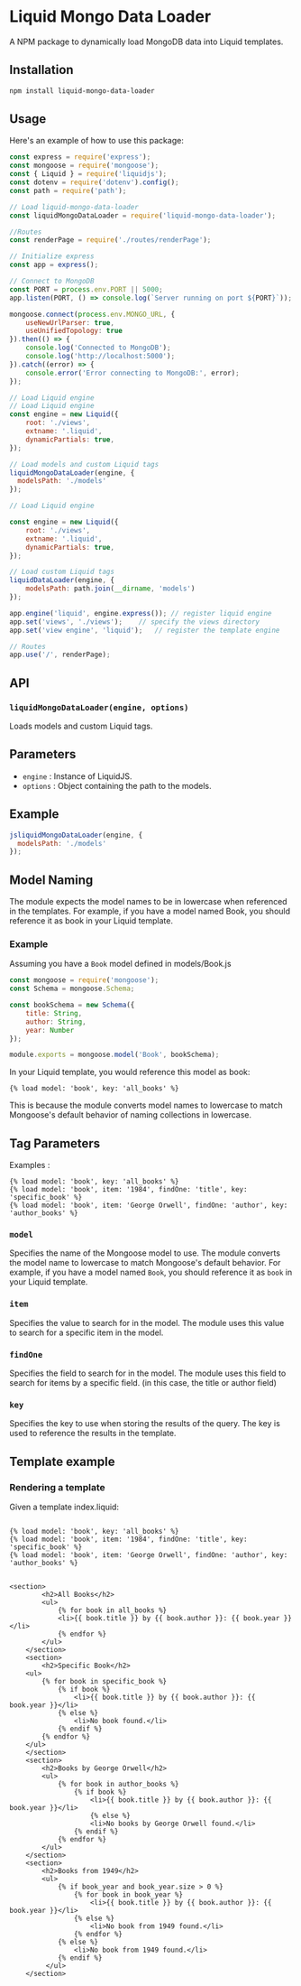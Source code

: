 # Liquid Mongo Data Loader

A NPM package to dynamically load MongoDB data into Liquid templates.

## Installation

```bash
npm install liquid-mongo-data-loader
```

## Usage

Here's an example of how to use this package:

```javascript	
const express = require('express');
const mongoose = require('mongoose');
const { Liquid } = require('liquidjs');
const dotenv = require('dotenv').config();
const path = require('path');

// Load liquid-mongo-data-loader
const liquidMongoDataLoader = require('liquid-mongo-data-loader');

//Routes
const renderPage = require('./routes/renderPage');

// Initialize express
const app = express();

// Connect to MongoDB
const PORT = process.env.PORT || 5000;
app.listen(PORT, () => console.log(`Server running on port ${PORT}`));

mongoose.connect(process.env.MONGO_URL, {
    useNewUrlParser: true,
    useUnifiedTopology: true
}).then(() => {
    console.log('Connected to MongoDB');
    console.log('http://localhost:5000');
}).catch((error) => {
    console.error('Error connecting to MongoDB:', error);
});

// Load Liquid engine
// Load Liquid engine
const engine = new Liquid({
    root: './views',
    extname: '.liquid',
    dynamicPartials: true,
});

// Load models and custom Liquid tags
liquidMongoDataLoader(engine, {
  modelsPath: './models'
});

// Load Liquid engine

const engine = new Liquid({
    root: './views',
    extname: '.liquid',
    dynamicPartials: true,
});

// Load custom Liquid tags
liquidDataLoader(engine, {
    modelsPath: path.join(__dirname, 'models')
});

app.engine('liquid', engine.express()); // register liquid engine
app.set('views', './views');    // specify the views directory
app.set('view engine', 'liquid');   // register the template engine

// Routes
app.use('/', renderPage);
```

## API

### `liquidMongoDataLoader(engine, options)`

Loads models and custom Liquid tags.

## Parameters
* `engine` : Instance of LiquidJS.
* `options` : Object containing the path to the models.

## Example

```javascript
jsliquidMongoDataLoader(engine, {
  modelsPath: './models'
});
```
## Model Naming
The module expects the model names to be in lowercase when referenced in the templates. For example, if you have a model named Book, you should reference it as book in your Liquid template.

### Example
Assuming you have a `Book` model defined in models/Book.js

```javascript
const mongoose = require('mongoose');
const Schema = mongoose.Schema;

const bookSchema = new Schema({
    title: String,
    author: String,
    year: Number
});

module.exports = mongoose.model('Book', bookSchema);
```
In your Liquid template, you would reference this model as book:

```liquid
{% load model: 'book', key: 'all_books' %}
```
This is because the module converts model names to lowercase to match Mongoose's default behavior of naming collections in lowercase.

## Tag Parameters

Examples :
```liquid
{% load model: 'book', key: 'all_books' %}
{% load model: 'book', item: '1984', findOne: 'title', key: 'specific_book' %}
{% load model: 'book', item: 'George Orwell', findOne: 'author', key: 'author_books' %}
```

### `model`
Specifies the name of the Mongoose model to use. The module converts the model name to lowercase to match Mongoose's default behavior. For example, if you have a model named `Book`, you should reference it as `book` in your Liquid template.

### `item`
Specifies the value to search for in the model. The module uses this value to search for a specific item in the model.

### `findOne`
Specifies the field to search for in the model. The module uses this field to search for items by a specific field. (in this case, the title or author field)

### `key`
Specifies the key to use when storing the results of the query. The key is used to reference the results in the template.

## Template example
### Rendering a template

Given a template index.liquid:

```liquid

{% load model: 'book', key: 'all_books' %}
{% load model: 'book', item: '1984', findOne: 'title', key: 'specific_book' %}
{% load model: 'book', item: 'George Orwell', findOne: 'author', key: 'author_books' %}


<section>
        <h2>All Books</h2>
        <ul>
            {% for book in all_books %}
            <li>{{ book.title }} by {{ book.author }}: {{ book.year }}</li>
            {% endfor %}
        </ul>
    </section>
    <section>
        <h2>Specific Book</h2>
    <ul>
        {% for book in specific_book %}
            {% if book %}
                <li>{{ book.title }} by {{ book.author }}: {{ book.year }}</li>
            {% else %}
                <li>No book found.</li>
            {% endif %}
        {% endfor %}
    </ul>
    </section>
    <section>
        <h2>Books by George Orwell</h2>
        <ul>
            {% for book in author_books %}
                {% if book %}
                    <li>{{ book.title }} by {{ book.author }}: {{ book.year }}</li>
                    {% else %}
                    <li>No books by George Orwell found.</li>
                {% endif %}
            {% endfor %}
        </ul>
    </section>
    <section>
        <h2>Books from 1949</h2>
        <ul>
            {% if book_year and book_year.size > 0 %}
                {% for book in book_year %}
                    <li>{{ book.title }} by {{ book.author }}: {{ book.year }}</li>
                {% else %}
                    <li>No book from 1949 found.</li>
                {% endfor %}
            {% else %}
                <li>No book from 1949 found.</li>
            {% endif %}
         </ul>
    </section>
```
